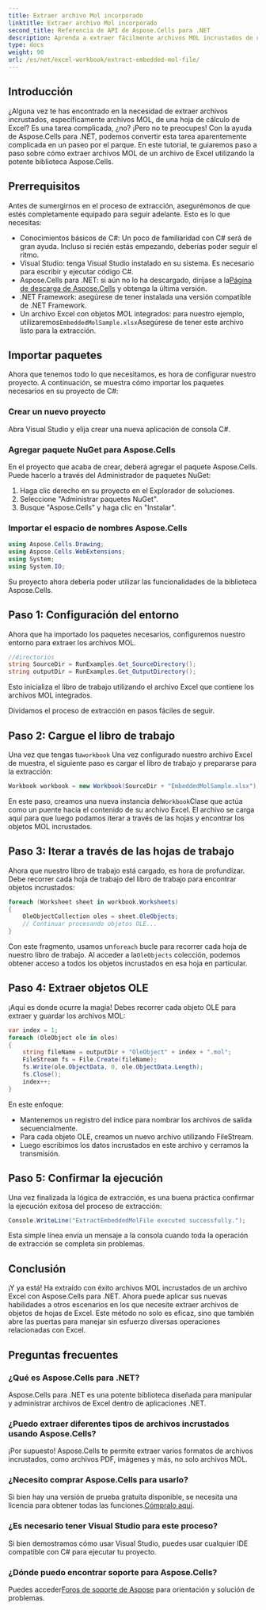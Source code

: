 ```yaml
---
title: Extraer archivo Mol incorporado
linktitle: Extraer archivo Mol incorporado
second_title: Referencia de API de Aspose.Cells para .NET
description: Aprenda a extraer fácilmente archivos MOL incrustados de un libro de Excel usando Aspose.Cells para .NET.
type: docs
weight: 90
url: /es/net/excel-workbook/extract-embedded-mol-file/
---
```

## Introducción

¿Alguna vez te has encontrado en la necesidad de extraer archivos incrustados, específicamente archivos MOL, de una hoja de cálculo de Excel? Es una tarea complicada, ¿no? ¡Pero no te preocupes! Con la ayuda de Aspose.Cells para .NET, podemos convertir esta tarea aparentemente complicada en un paseo por el parque. En este tutorial, te guiaremos paso a paso sobre cómo extraer archivos MOL de un archivo de Excel utilizando la potente biblioteca Aspose.Cells.

## Prerrequisitos

Antes de sumergirnos en el proceso de extracción, asegurémonos de que estés completamente equipado para seguir adelante. Esto es lo que necesitas:

- Conocimientos básicos de C#: Un poco de familiaridad con C# será de gran ayuda. Incluso si recién estás empezando, deberías poder seguir el ritmo.
- Visual Studio: tenga Visual Studio instalado en su sistema. Es necesario para escribir y ejecutar código C#.
-  Aspose.Cells para .NET: si aún no lo ha descargado, diríjase a la[Página de descarga de Aspose.Cells](https://releases.aspose.com/cells/net/) y obtenga la última versión.
- .NET Framework: asegúrese de tener instalada una versión compatible de .NET Framework.
-  Un archivo Excel con objetos MOL integrados: para nuestro ejemplo, utilizaremos`EmbeddedMolSample.xlsx`Asegúrese de tener este archivo listo para la extracción.

## Importar paquetes

Ahora que tenemos todo lo que necesitamos, es hora de configurar nuestro proyecto. A continuación, se muestra cómo importar los paquetes necesarios en su proyecto de C#:

### Crear un nuevo proyecto

Abra Visual Studio y elija crear una nueva aplicación de consola C#.

### Agregar paquete NuGet para Aspose.Cells

En el proyecto que acaba de crear, deberá agregar el paquete Aspose.Cells. Puede hacerlo a través del Administrador de paquetes NuGet:

1. Haga clic derecho en su proyecto en el Explorador de soluciones.
2. Seleccione "Administrar paquetes NuGet".
3. Busque "Aspose.Cells" y haga clic en "Instalar".

### Importar el espacio de nombres Aspose.Cells

```csharp
using Aspose.Cells.Drawing;
using Aspose.Cells.WebExtensions;
using System;
using System.IO;
```

Su proyecto ahora debería poder utilizar las funcionalidades de la biblioteca Aspose.Cells.

## Paso 1: Configuración del entorno

Ahora que ha importado los paquetes necesarios, configuremos nuestro entorno para extraer los archivos MOL.

```csharp
//directorios
string SourceDir = RunExamples.Get_SourceDirectory();
string outputDir = RunExamples.Get_OutputDirectory();

```

Esto inicializa el libro de trabajo utilizando el archivo Excel que contiene los archivos MOL integrados.


Dividamos el proceso de extracción en pasos fáciles de seguir.

## Paso 2: Cargue el libro de trabajo

 Una vez que tengas tu`workbook` Una vez configurado nuestro archivo Excel de muestra, el siguiente paso es cargar el libro de trabajo y prepararse para la extracción:

```csharp
Workbook workbook = new Workbook(SourceDir + "EmbeddedMolSample.xlsx");
```

 En este paso, creamos una nueva instancia del`Workbook`Clase que actúa como un puente hacia el contenido de su archivo Excel. El archivo se carga aquí para que luego podamos iterar a través de las hojas y encontrar los objetos MOL incrustados.

## Paso 3: Iterar a través de las hojas de trabajo

Ahora que nuestro libro de trabajo está cargado, es hora de profundizar. Debe recorrer cada hoja de trabajo del libro de trabajo para encontrar objetos incrustados:

```csharp
foreach (Worksheet sheet in workbook.Worksheets)
{
    OleObjectCollection oles = sheet.OleObjects;
    // Continuar procesando objetos OLE...
}
```

 Con este fragmento, usamos un`foreach` bucle para recorrer cada hoja de nuestro libro de trabajo. Al acceder a la`OleObjects` colección, podemos obtener acceso a todos los objetos incrustados en esa hoja en particular. 

## Paso 4: Extraer objetos OLE

¡Aquí es donde ocurre la magia! Debes recorrer cada objeto OLE para extraer y guardar los archivos MOL:

```csharp
var index = 1;
foreach (OleObject ole in oles)
{
    string fileName = outputDir + "OleObject" + index + ".mol";
    FileStream fs = File.Create(fileName);
    fs.Write(ole.ObjectData, 0, ole.ObjectData.Length);
    fs.Close();
    index++;
}
```

En este enfoque:
- Mantenemos un registro del índice para nombrar los archivos de salida secuencialmente.
- Para cada objeto OLE, creamos un nuevo archivo utilizando FileStream.
- Luego escribimos los datos incrustados en este archivo y cerramos la transmisión.

## Paso 5: Confirmar la ejecución

Una vez finalizada la lógica de extracción, es una buena práctica confirmar la ejecución exitosa del proceso de extracción:

```csharp
Console.WriteLine("ExtractEmbeddedMolFile executed successfully.");
```

Esta simple línea envía un mensaje a la consola cuando toda la operación de extracción se completa sin problemas. 

## Conclusión

¡Y ya está! Ha extraído con éxito archivos MOL incrustados de un archivo Excel con Aspose.Cells para .NET. Ahora puede aplicar sus nuevas habilidades a otros escenarios en los que necesite extraer archivos de objetos de hojas de Excel. Este método no solo es eficaz, sino que también abre las puertas para manejar sin esfuerzo diversas operaciones relacionadas con Excel.

## Preguntas frecuentes

### ¿Qué es Aspose.Cells para .NET?  
Aspose.Cells para .NET es una potente biblioteca diseñada para manipular y administrar archivos de Excel dentro de aplicaciones .NET.

### ¿Puedo extraer diferentes tipos de archivos incrustados usando Aspose.Cells?  
¡Por supuesto! Aspose.Cells te permite extraer varios formatos de archivos incrustados, como archivos PDF, imágenes y más, no solo archivos MOL.

### ¿Necesito comprar Aspose.Cells para usarlo?  
Si bien hay una versión de prueba gratuita disponible, se necesita una licencia para obtener todas las funciones.[Cómpralo aquí](https://purchase.aspose.com/buy).

### ¿Es necesario tener Visual Studio para este proceso?  
Si bien demostramos cómo usar Visual Studio, puedes usar cualquier IDE compatible con C# para ejecutar tu proyecto.

### ¿Dónde puedo encontrar soporte para Aspose.Cells?  
 Puedes acceder[Foros de soporte de Aspose](https://forum.aspose.com/c/cells/9) para orientación y solución de problemas.